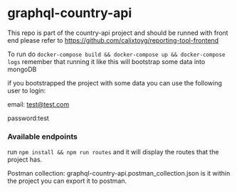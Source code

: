 # graphql-country-api
This repo is part of the country-api project and should be runned with front end please refer to https://github.com/calixtoyg/reporting-tool-frontend

To run do `docker-compose build && docker-compose up && docker-compose logs` remember that running it like this will bootstrap some data into mongoDB

if you bootstrapped the project with some data you can use the following user to login:

email: test@test.com

password:test

### Available endpoints

run `npm install && npm run routes` and it will display the routes that the project has.

Postman collection: graphql-country-api.postman_collection.json is it within the project you can export it to postman.


